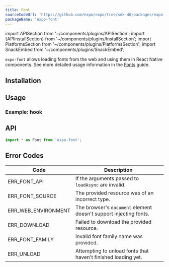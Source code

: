 ```yaml
---
title: Font
sourceCodeUrl: 'https://github.com/expo/expo/tree/sdk-46/packages/expo-font'
packageName: 'expo-font'
---
```


import APISection from '~/components/plugins/APISection';
import {APIInstallSection} from '~/components/plugins/InstallSection';
import PlatformsSection from '~/components/plugins/PlatformsSection';
import SnackEmbed from '~/components/plugins/SnackEmbed';

`expo-font` allows loading fonts from the web and using them in React Native components. See more detailed usage information in the [Fonts](/guides/using-custom-fonts) guide.

<PlatformsSection android emulator ios simulator web />

## Installation

<APIInstallSection />

## Usage

### Example: hook

<SnackEmbed snackId="@amanhimself/expo-font-docs-hook-example" preview platform="web" />

## API

```js
import * as Font from 'expo-font';
```

<APISection packageName="expo-font" />

## Error Codes

| Code                | Description                                                       |
| ------------------- | ----------------------------------------------------------------- |
| ERR_FONT_API        | If the arguments passed to `loadAsync` are invalid.               |
| ERR_FONT_SOURCE     | The provided resource was of an incorrect type.                   |
| ERR_WEB_ENVIRONMENT | The browser's `document` element doesn't support injecting fonts. |
| ERR_DOWNLOAD        | Failed to download the provided resource.                         |
| ERR_FONT_FAMILY     | Invalid font family name was provided.                            |
| ERR_UNLOAD          | Attempting to unload fonts that haven't finished loading yet.     |
